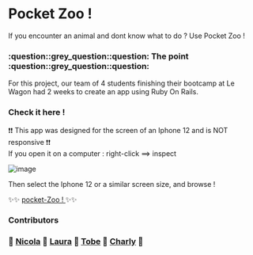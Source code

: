 <h1>Pocket Zoo !</h1>

If you encounter an animal and dont know what to do ? Use Pocket Zoo !

<h3> :question::grey_question::question: The point  :question::grey_question::question:</h3>  
For this project, our team of 4 students finishing their bootcamp at Le Wagon had 2 weeks to create an app using Ruby On Rails.

<h3>Check it here !</h3>

:exclamation::exclamation: This app was designed for the screen of an Iphone 12 and is NOT responsive :exclamation::exclamation: <br>
If you open it on a computer : right-click ==> inspect <br>


![image](https://user-images.githubusercontent.com/100037646/191319456-27ed31b6-a0d2-49d7-a311-22879c4c6d91.png)

Then select the Iphone 12 or a similar screen size, and browse !

 :sparkles::sparkles: <a href="http://www.pocket-zoo.com"> pocket-Zoo ! </a> :sparkles::sparkles:

<h3>Contributors<h3>

 :star2: <a href="https://github.com/NicFie">Nicola</a> :star2: <a href="https://github.com/laurabeckerv">Laura</a> :star2: <a href="https://github.com/Tobe-Nwosu">Tobe</a> :star2: <a href="https://github.com/CharlyPhi">Charly</a> :star2:


